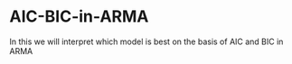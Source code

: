 # AIC-BIC-in-ARMA
In this we will interpret which model is best on the basis of AIC and BIC in ARMA
